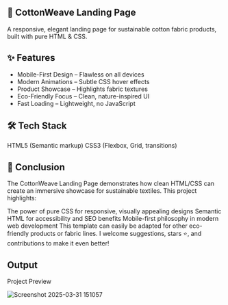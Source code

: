 ## 🌿 CottonWeave Landing Page
A responsive, elegant landing page for sustainable cotton fabric products, built with pure HTML & CSS.

## ✨ Features
- Mobile-First Design – Flawless on all devices
- Modern Animations – Subtle CSS hover effects
- Product Showcase – Highlights fabric textures
- Eco-Friendly Focus – Clean, nature-inspired UI
- Fast Loading – Lightweight, no JavaScript

## 🛠️ Tech Stack
HTML5 (Semantic markup)
CSS3 (Flexbox, Grid, transitions)

## 🌟 Conclusion
The CottonWeave Landing Page demonstrates how clean HTML/CSS can create an immersive showcase for sustainable textiles. This project highlights:

The power of pure CSS for responsive, visually appealing designs
Semantic HTML for accessibility and SEO benefits
Mobile-first philosophy in modern web development
This template can easily be adapted for other eco-friendly products or fabric lines. I welcome suggestions, stars ⭐, and contributions to make it even better!

## Output

Project Preview

![Screenshot 2025-03-31 151057](https://github.com/user-attachments/assets/5dcb9738-d680-42ff-af2a-ddba84d1f775)
